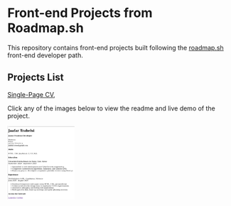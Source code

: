 # Front-end Projects from Roadmap.sh

This repository contains front-end projects built following the [roadmap.sh](https://roadmap.sh/) front-end developer path.

## Projects List

[Single-Page CV](https://roadmap.sh/projects/single-page-cv),

Click any of the images below to view the readme and live demo of the project.

<p align="left">
  <a href='frontend-projects-roadmap/single-page-cv'>
    <img width="30%" src="assets/images/SIngle-Page-CV.png" />
  </a>
